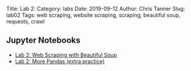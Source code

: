 Title: Lab 2:
Category: labs
Date: 2019-09-12
Author: Chris Tanner
Slug: lab02
Tags: web scraping, website scraping, scraping, beautiful soup, requests, crawl

## Jupyter Notebooks

- [Lab 2: Web Scraping with Beautiful Soup]({filename}cs109a_lab2_web_scraping.ipynb)
- [Lab 2: More Pandas (extra practice)]({filename}cs109a_lab2_more_pandas.ipynb)